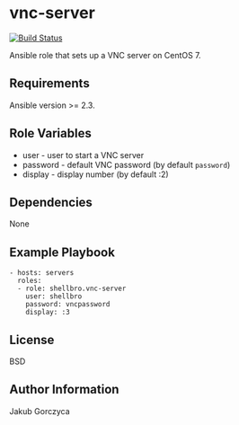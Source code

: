 vnc-server
==========

[![Build Status](https://travis-ci.org/shellbro/ansible-role-vnc-server.svg?branch=master)](https://travis-ci.org/shellbro/ansible-role-vnc-server)

Ansible role that sets up a VNC server on CentOS 7.

Requirements
------------

Ansible version >= 2.3.

Role Variables
--------------

* user - user to start a VNC server
* password - default VNC password (by default `password`)
* display - display number (by default :2)

Dependencies
------------

None

Example Playbook
----------------

    - hosts: servers
      roles:
      - role: shellbro.vnc-server
        user: shellbro
        password: vncpassword
        display: :3

License
-------

BSD

Author Information
------------------

Jakub Gorczyca
